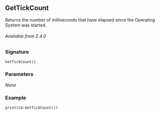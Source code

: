 ## GetTickCount

Returns the number of milliseconds that have elapsed since the Operating System was started.

###### Available from 2.4.0


### Signature

`GetTickCount()`

### Parameters

_None_

### Example

`print(C4:GetTickCount())`


